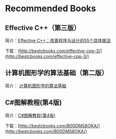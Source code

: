 # Recommended Books #

## Effective C++（第三版） ##

简介：[Effective C++：改善程序与设计的55个具体做法](https://book.douban.com/subject/1842426/)

下载：[http://bestcbooks.com/effective-cpp-3/](http://bestcbooks.com/effective-cpp-3/)

## 计算机图形学的算法基础（第二版） ##
简介：
[计算机图形学的算法基础](https://book.douban.com/subject/1094414/)

## C#图解教程(第4版) ##
简介：[C#图解教程(第4版)](https://www.cnblogs.com/china-pub/archive/2013/06/09/3129311.html)

下载：[http://bestcbooks.com/B00DMS8OKA/](http://bestcbooks.com/B00DMS8OKA/)